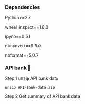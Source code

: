 ### Dependencies
Python>=3.7

wheel_inspect==1.6.0

ipynb==0.5.1

nbconvert==5.5.0

nbformat==5.0.7

### API bank  👋
Step 1 unzip API bank data

```console
unzip API-bank-data.zip 
```
Step 2 Get summary of API bank data


<!--
**sniffer-dog/sniffer-dog** is a ✨ _special_ ✨ repository because its `README.md` (this file) appears on your GitHub profile.

Here are some ideas to get you started:

- 🔭 I’m currently working on ...
- 🌱 I’m currently learning ...
- 👯 I’m looking to collaborate on ...
- 🤔 I’m looking for help with ...
- 💬 Ask me about ...
- 📫 How to reach me: ...
- 😄 Pronouns: ...
- ⚡ Fun fact: ...
-->
